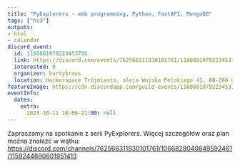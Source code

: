 ```yaml
---
title: "PyExplorers - mob programming, Python, FastAPI, MongoDB"
tags: ["hs3"]
outputs:
- html
- calendar
discord_event:
  id: 1160881979223453756
  link: https://discord.com/events/762566311930101761/1160881979223453756
  interested: 9
  organizer: bartykraus
  location: Hackerspace Trójmiasto, aleja Wojska Polskiego 41, 80-268 Gdańsk
featureImage: https://cdn.discordapp.com/guild-events/1160881979223453756/acb706f382d65df05bdf6749958a4761.png?size=1024
eventInfo:
  dates:
    extra:
      2023-10-11 18:00-21:00: null
---
```

Zapraszamy na spotkanie z serii PyExplorers. Więcej szczegółów oraz plan można znaleźć w wątku: https://discord.com/channels/762566311930101761/1066828040849592461/1159244890601951413
